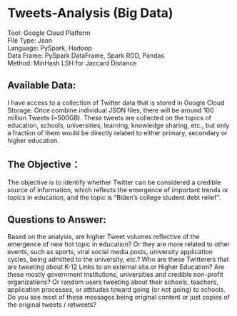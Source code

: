# Tweets-Analysis (Big Data)
Tool: Google Cloud Platform <br>
File Type: Json <br>
Language: PySpark, Hadoop <br>
Data Frame: PySpark DataFrame, Spark RDD, Pandas <br>
Method: MinHash LSH for Jaccard Distance <br>

## Available Data:
I have access to a collection of Twitter data that is stored in Google Cloud Storage. Once  combine individual JSON files, there will be around 100 million Tweets (~500GB).  These tweets are collected on the topics of education, schools, universities, learning, knowledge sharing, etc., but only a fraction of them would be directly related to either primary, secondary or higher education.

## The Objective：
The objective is to identify whether Twitter can be considered a credible source of information, which reflects the emergence of important trends or topics in education, and the topic is “Biden’s college student debt relief”.

## Questions to Answer:
Based on the analysis, are higher Tweet volumes reflective of the emergence of new hot topic in education?  Or they are more related to other events, such as sports, viral social media posts, university application cycles, being admitted to the university, etc.? Who are these Twitterers that are tweeting about K-12 Links to an external site.or Higher Education?  Are these mostly government institutions, universities and credible non-profit organizations?  Or random users tweeting about their schools, teachers, application processes, or attitudes toward going (or not going) to schools.  Do you see most of these messages being original content or just copies of the original tweets / retweets?

